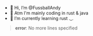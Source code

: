 - 👋 Hi, I’m @FussballAndy
- 👀 Atm I'm mainly coding in rust & java
- 🌱 I’m currently learning rust ._.

> **error**: No more lines specified

